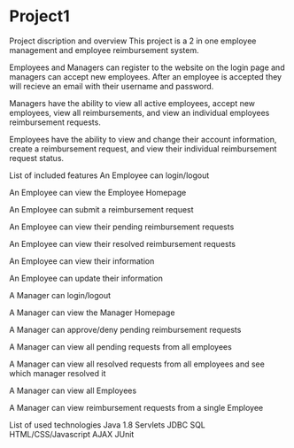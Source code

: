 # Project1

Project discription and overview
This project is a 2 in one employee management and employee reimbursement system.

Employees and Managers can register to the website on the login page and managers can accept new employees. After an employee is accepted they will recieve an email with their username and password.

Managers have the ability to view all active employees, accept new employees, view all reimbursements, and view an individual employees reimbursement requests.

Employees have the ability to view and change their account information, create a reimbursement request, and view their individual reimbursement request status.

List of included features
An Employee can login/logout

An Employee can view the Employee Homepage

An Employee can submit a reimbursement request

An Employee can view their pending reimbursement requests

An Employee can view their resolved reimbursement requests

An Employee can view their information

An Employee can update their information

A Manager can login/logout

A Manager can view the Manager Homepage

A Manager can approve/deny pending reimbursement requests

A Manager can view all pending requests from all employees

A Manager can view all resolved requests from all employees and see which manager resolved it

A Manager can view all Employees

A Manager can view reimbursement requests from a single Employee


List of used technologies
Java 1.8
Servlets
JDBC
SQL
HTML/CSS/Javascript
AJAX
JUnit
